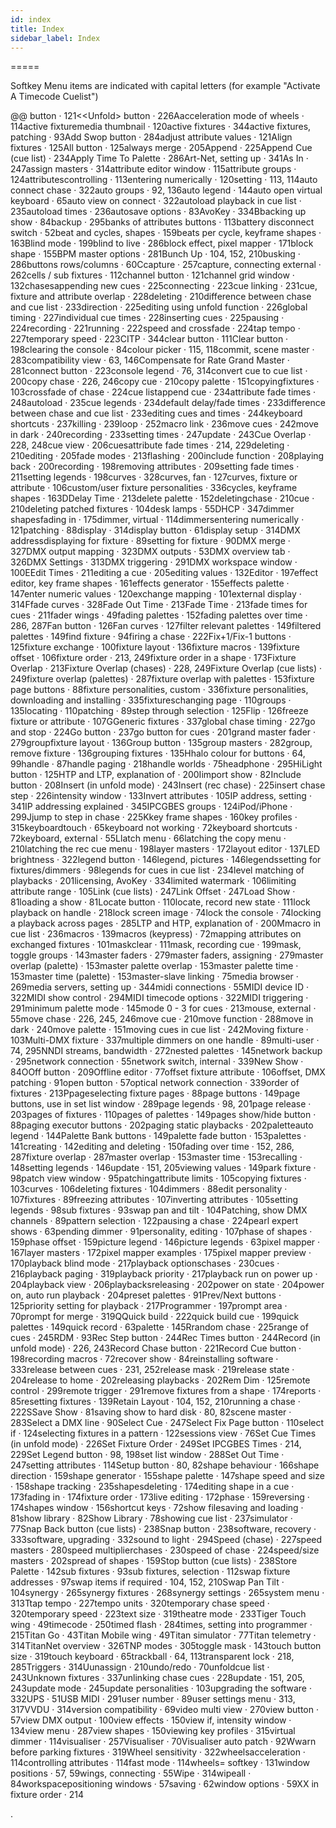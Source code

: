 ```yaml
---
id: index 
title: Index
sidebar_label: Index
---
```

=====

Softkey Menu items are indicated with capital letters (for example
"Activate A Timecode Cuelist")

@@ button · 121\<\<Unfold\> button · 226Aacceleration mode of wheels ·
114active fixturemedia thumbnail · 120active fixtures · 344active
fixtures, patching · 93Add Swop button · 284adjust attribute values ·
121Align fixtures · 125All button · 125always merge · 205Append ·
225Append Cue (cue list) · 234Apply Time To Palette · 286Art-Net,
setting up · 341As In · 247assign masters · 314attribute editor window ·
115attribute groups · 124attributescontrolling · 113entering numerically
· 120setting · 113, 114auto connect chase · 322auto groups · 92, 136auto
legend · 144auto open virtual keyboard · 65auto view on connect ·
322autoload playback in cue list · 235autoload times · 236autosave
options · 83AvoKey · 334Bbacking up show · 84backup · 295banks of
attributes buttons · 113battery disconnect switch · 52beat and cycles,
shapes · 159beats per cycle, keyframe shapes · 163Blind mode · 199blind
to live · 286block effect, pixel mapper · 171block shape · 155BPM master
options · 281Bunch Up · 104, 152, 210busking · 286buttons rows/columns ·
60Ccapture · 257capture, connecting external · 262cells / sub fixtures ·
112channel button · 121channel grid window · 132chasesappending new cues
· 225connecting · 223cue linking · 231cue, fixture and attribute overlap
· 228deleting · 210difference between chase and cue list · 233direction
· 225editing using unfold function · 226global timing · 227individual
cue times · 228inserting cues · 225pausing · 224recording · 221running ·
222speed and crossfade · 224tap tempo · 227temporary speed · 223CITP ·
344clear button · 111Clear button · 198clearing the console · 84colour
picker · 115, 118commit, scene master · 283compatibility view · 63,
146Compensate for Rate Grand Master · 281connect button · 223console
legend · 76, 314convert cue to cue list · 200copy chase · 226, 246copy
cue · 210copy palette · 151copyingfixtures · 103crossfade of chase ·
224cue listappend cue · 234attribute fade times · 248autoload · 235cue
legends · 234default delay/fade times · 233difference between chase and
cue list · 233editing cues and times · 244keyboard shortcuts ·
237killing · 239loop · 252macro link · 236move cues · 242move in dark ·
240recording · 233setting times · 247update · 243Cue Overlap · 228,
248cue view · 206cuesattribute fade times · 214, 229deleting ·
210editing · 205fade modes · 213flashing · 200include function ·
208playing back · 200recording · 198removing attributes · 209setting
fade times · 211setting legends · 198curves · 328curves, fan ·
127curves, fixture or attribute · 106custom/user fixture personalities ·
336cycles, keyframe shapes · 163DDelay Time · 213delete palette ·
152deletingchase · 210cue · 210deleting patched fixtures · 104desk lamps
· 55DHCP · 347dimmer shapesfading in · 175dimmer, virtual ·
114dimmersentering numerically · 121patching · 88display · 314display
button · 61display setup · 314DMX addressdisplaying for fixture ·
89setting for fixture · 90DMX merge · 327DMX output mapping · 323DMX
outputs · 53DMX overview tab · 326DMX Settings · 313DMX triggering ·
291DMX workspace window · 100EEdit Times · 211editing a cue · 205editing
values · 132Editor · 197effect editor, key frame shapes · 161effects
generator · 155effects palette · 147enter numeric values · 120exchange
mapping · 101external display · 314Ffade curves · 328Fade Out Time ·
213Fade Time · 213fade times for cues · 211fader wings · 49fading
palettes · 152fading palettes over time · 286, 287Fan button · 126Fan
curves · 127filter relevant palettes · 149filtered palettes · 149find
fixture · 94firing a chase · 222Fix+1/Fix-1 buttons · 125fixture
exchange · 100fixture layout · 136fixture macros · 139fixture offset ·
106fixture order · 213, 249fixture order in a shape · 173Fixture Overlap
· 213Fixture Overlap (chases) · 228, 249Fixture Overlap (cue lists) ·
249fixture overlap (palettes) · 287fixture overlap with palettes ·
153fixture page buttons · 88fixture personalities, custom · 336fixture
personalities, downloading and installing · 335fixtureschanging page ·
110groups · 135locating · 110patching · 89step through selection ·
125Flip · 126freeze fixture or attribute · 107GGeneric fixtures ·
337global chase timing · 227go and stop · 224Go button · 237go button
for cues · 201grand master fader · 279groupfixture layout · 136Group
button · 135group masters · 282group, remove fixture · 136grouping
fixtures · 135Hhalo colour for buttons · 64, 99handle · 87handle paging
· 218handle worlds · 75headphone · 295HiLight button · 125HTP and LTP,
explanation of · 200Iimport show · 82Include button · 208Insert (in
unfold mode) · 243Insert (rec chase) · 225insert chase step ·
226intensity window · 133Invert attributes · 105IP address, setting ·
341IP addressing explained · 345IPCGBES groups · 124iPod/iPhone ·
299Jjump to step in chase · 225Kkey frame shapes · 160key profiles ·
315keyboardtouch · 65keyboard not working · 72keyboard shortcuts ·
72keyboard, external · 55Llatch menu · 66latching the copy menu ·
210latching the rec cue menu · 198layer masters · 172layout editor ·
137LED brightness · 322legend button · 146legend, pictures ·
146legendssetting for fixtures/dimmers · 98legends for cues in cue list
· 234level matching of playbacks · 201licensing, AvoKey · 334limited
watermark · 106limiting attribute range · 105Link (cue lists) · 247Link
Offset · 247Load Show · 81loading a show · 81Locate button · 110locate,
record new state · 111lock playback on handle · 218lock screen image ·
74lock the console · 74locking a playback across pages · 285LTP and HTP,
explanation of · 200Mmacro in cue list · 236macros · 139macros
(keypress) · 72mapping attributes on exchanged fixtures · 101maskclear ·
111mask, recording cue · 199mask, toggle groups · 143master faders ·
279master faders, assigning · 279master overlap (palette) · 153master
palette overlap · 153master palette time · 153master time (palette) ·
153master-slave linking · 75media browser · 269media servers, setting up
· 344midi connections · 55MIDI device ID · 322MIDI show control ·
294MIDI timecode options · 322MIDI triggering · 291minimum palette mode
· 145mode 0 - 3 for cues · 213mouse, external · 55move chase · 226, 245,
246move cue · 210move function · 288move in dark · 240move palette ·
151moving cues in cue list · 242Moving fixture · 103Multi-DMX fixture ·
337multiple dimmers on one handle · 89multi-user · 74, 295NNDI streams,
bandwidth · 272nested palettes · 145network backup · 295network
connection · 55network switch, internal · 339New Show · 84OOff button ·
209Offline editor · 77offset fixture attribute · 106offset, DMX patching
· 91open button · 57optical network connection · 339order of fixtures ·
213Ppageselecting fixture pages · 88page buttons · 149page buttons, use
in set list window · 289page legends · 98, 201page release · 203pages of
fixtures · 110pages of palettes · 149pages show/hide button · 88paging
executor buttons · 202paging static playbacks · 202paletteauto legend ·
144Palette Bank buttons · 149palette fade button · 153palettes ·
141creating · 142editing and deleting · 150fading over time · 152, 286,
287fixture overlap · 287master overlap · 153master time · 153recalling ·
148setting legends · 146update · 151, 205viewing values · 149park
fixture · 98patch view window · 95patchingattribute limits · 105copying
fixtures · 103curves · 106deleting fixtures · 104dimmers · 88edit
personality · 107fixtures · 89freezing attributes · 107inverting
attributes · 105setting legends · 98sub fixtures · 93swap pan and tilt ·
104Patching, show DMX channels · 89pattern selection · 122pausing a
chase · 224pearl expert shows · 63pending dimmer · 91personality,
editing · 107phase of shapes · 159phase offset · 159picture legend ·
146picture legends · 63pixel mapper · 167layer masters · 172pixel mapper
examples · 175pixel mapper preview · 170playback blind mode ·
217playback optionschases · 230cues · 216playback paging · 319playback
priority · 217playback run on power up · 204playback view ·
206playbacksreleasing · 202power on state · 204power on, auto run
playback · 204preset palettes · 91Prev/Next buttons · 125priority
setting for playback · 217Programmer · 197prompt area · 70prompt for
merge · 319QQuick build · 222quick build cue · 199quick palettes ·
149quick record · 63palette · 145Rrandom chase · 225range of cues ·
245RDM · 93Rec Step button · 244Rec Times button · 244Record (in unfold
mode) · 226, 243Record Chase button · 221Record Cue button ·
198recording macros · 72recover show · 84reinstalling software ·
333release between cues · 231, 252release mask · 219release state ·
204release to home · 202releasing playbacks · 202Rem Dim · 125remote
control · 299remote trigger · 291remove fixtures from a shape ·
174reports · 85resetting fixtures · 139Retain Layout · 104, 152,
210running a chase · 222SSave Show · 81saving show to hard disk · 80,
82scene master · 283Select a DMX line · 90Select Cue · 247Select Fix
Page button · 110select if · 124selecting fixtures in a pattern ·
122sessions view · 76Set Cue Times (in unfold mode) · 226Set Fixture
Order · 249Set IPCGBES Times · 214, 229Set Legend button · 98, 198set
list window · 288Set Out Time · 247setting attributes · 114Setup button
· 80, 82shape behaviour · 166shape direction · 159shape generator ·
155shape palette · 147shape speed and size · 158shape tracking ·
235shapesdeleting · 174editing shape in a cue · 173fading in ·
174fixture order · 173live editing · 172phase · 159reversing · 174shapes
window · 156shortcut keys · 72show filesaving and loading · 81show
library · 82Show Library · 78showing cue list · 237simulator · 77Snap
Back button (cue lists) · 238Snap button · 238software, recovery ·
333software, upgrading · 332sound to light · 294Speed (chase) · 227speed
masters · 280speed multiplierchases · 230speed of chase · 224speed/size
masters · 202spread of shapes · 159Stop button (cue lists) · 238Store
Palette · 142sub fixtures · 93sub fixtures, selection · 112swap fixture
addresses · 97swap items if required · 104, 152, 210Swap Pan Tilt ·
104synergy · 265synergy fixtures · 268synergy settings · 265system menu
· 313Ttap tempo · 227tempo units · 320temporary chase speed ·
320temporary speed · 223text size · 319theatre mode · 233Tiger Touch
wing · 49timecode · 250timed flash · 284times, setting into programmer ·
215Titan Go · 43Titan Mobile wing · 49Titan simulator · 77Titan
telemetry · 314TitanNet overview · 326TNP modes · 305toggle mask ·
143touch button size · 319touch keyboard · 65trackball · 64,
113transparent lock · 218, 285Triggers · 314Uunassign · 210undo/redo ·
70unfoldcue list · 243Unknown fixtures · 337unlinking chase cues ·
228update · 151, 205, 243update mode · 245update personalities ·
103upgrading the software · 332UPS · 51USB MIDI · 291user number ·
89user settings menu · 313, 317VVDU · 314version compatibility · 69video
multi view · 270view button · 57view DMX output · 100view effects ·
150view if, intensity window · 134view menu · 287view shapes ·
150viewing key profiles · 315virtual dimmer · 114visualiser ·
257Visualiser · 70Visualiser auto patch · 92Wwarn before parking
fixtures · 319Wheel sensitivity · 322wheelsacceleration · 114controlling
attributes · 114fast mode · 114wheels= softkey · 131window positions ·
57, 59wings, connecting · 55Wipe · 314wipeall · 84workspacepositioning
windows · 57saving · 62window options · 59XX in fixture order · 214

.

